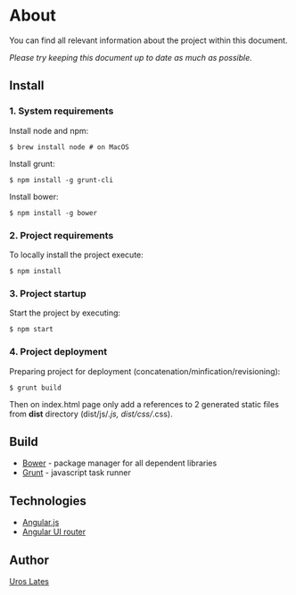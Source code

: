 # About

You can find all relevant information about the project within this document.

*Please try keeping this document up to date as much as possible.*


## Install



###  1. System requirements

Install node and npm:

	$ brew install node	# on MacOS

Install grunt:

	$ npm install -g grunt-cli

Install bower:

	$ npm install -g bower



### 2. Project requirements

To locally install the project execute:

	$ npm install



### 3. Project startup

Start the project by executing:

	$ npm start



### 4. Project deployment

Preparing project for deployment (concatenation/minfication/revisioning):

	$ grunt build

Then on index.html page only add a references to 2 generated static files from **dist** directory (dist/js/*.js, dist/css/*.css).



## Build

- [Bower](http://bower.io/) - package manager for all dependent libraries
- [Grunt](http://gruntjs.com/) - javascript task runner



## Technologies

- [Angular.js](http://angularjs.org/)
- [Angular UI router](https://github.com/angular-ui/ui-router)



## Author

[Uros Lates](http://uroslates.com)
